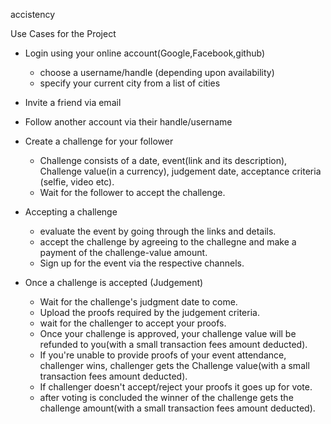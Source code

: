 accistency

Use Cases for the Project
- Login using your online account(Google,Facebook,github)
  - choose a username/handle (depending upon availability)
  - specify your current city from a list of cities
   
- Invite a friend via email

- Follow another account via their handle/username

- Create a challenge for your follower
  - Challenge consists of a date, event(link and its description), Challenge value(in a currency), judgement date, acceptance criteria (selfie, video etc).
  - Wait for the follower to accept the challenge.

- Accepting a challenge
  - evaluate the event by going through the links and details.
  - accept the challenge by agreeing to the challegne and make a payment of the challenge-value amount.
  - Sign up for the event via the respective channels.


- Once a challenge is accepted (Judgement)
  - Wait for the challenge's judgment date to come.
  - Upload the proofs required by the judgement criteria.
  - wait for the challenger to accept your proofs.
  - Once your challenge is approved, your challenge value will be refunded to you(with a small transaction fees amount deducted).
  - If you're unable to provide proofs of your event attendance, challenger wins, challenger gets the Challenge value(with a small transaction fees amount deducted).
  - If challenger doesn't accept/reject your proofs it goes up for vote.
  - after voting is concluded the winner of the challenge gets the challenge amount(with a small transaction fees amount deducted).

